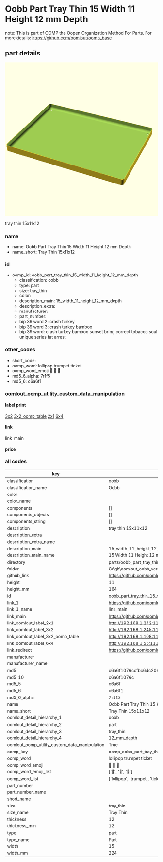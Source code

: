 # Oobb Part Tray Thin 15 Width 11 Height 12 mm Depth  

note: This is part of OOMP the Oopen Organization Method For Parts. For more details: https://github.com/oomlout/oomp_base

##  part details
  

[![](3dpr.png)](3dpr.png)

tray thin 15x11x12



### name
* name: Oobb Part Tray Thin 15 Width 11 Height 12 mm Depth
* name_short: Tray Thin 15x11x12 
### id
* oomp_id: oobb_part_tray_thin_15_width_11_height_12_mm_depth
  * classification: oobb
  * type: part
  * size: tray_thin
  * color: 
  * description_main: 15_width_11_height_12_mm_depth
  * description_extra: 
  * manufacturer: 
  * part_number: 
  * bip 39 word 2: crash turkey
  * bip 39 word 3: crash turkey bamboo
  * bip 39 word: crash turkey bamboo sunset bring correct tobacco soul unique series fat arrest

### other_codes
* short_code: 
* oomp_word: lollipop trumpet ticket
* oomp_word_emoji :lollipop: :trumpet: :ticket:
* md5_6_alpha: 7r1f5
* md5_6: c6a6f1






### oomlout_oomp_utility_custom_data_manipulation
#### label print
[3x2](http://192.168.1.245:1112/?label=oomp%207r1f5)
[3x2_oomp_table](http://192.168.1.108:1112/?label=oomp%207r1f5)
[2x1](http://192.168.1.242:1112/?label=oomp%207r1f5)
[6x4](http://192.168.1.55:1112/?label=oomp%207r1f5)    

#### link

[link_main](https://github.com/oomlout/oomlout_oobb_version_4_generated_parts/tree/main/navigation_oomp/oobb/part/tray_thin/15_width_11_height_12_mm_depth/part)                              

#### price







### all codes 
| key | value |  
| --- | --- |  
| classification | oobb |  
| classification_name | Oobb |  
| color |  |  
| color_name |  |  
| components | [] |  
| components_objects | [] |  
| components_string | [] |  
| description | tray thin 15x11x12 |  
| description_extra |  |  
| description_extra_name |  |  
| description_main | 15_width_11_height_12_mm_depth |  
| description_main_name | 15 Width 11 Height 12 mm Depth |  
| directory | parts/oobb_part_tray_thin_15_width_11_height_12_mm_depth |  
| folder | C:\gh\oomlout_oobb_version_4_generated_parts\parts\oobb_part_tray_thin_15_width_11_height_12_mm_depth |  
| github_link | https://github.com/oomlout/oomlout_oomp_part_src/tree/main/parts/oobb_part_tray_thin_15_width_11_height_12_mm_depth |  
| height | 11 |  
| height_mm | 164 |  
| id | oobb_part_tray_thin_15_width_11_height_12_mm_depth |  
| link_1 | https://github.com/oomlout/oomlout_oobb_version_4_generated_parts/tree/main/navigation_oomp/oobb/part/tray_thin/15_width_11_height_12_mm_depth/part |  
| link_1_name | link_main |  
| link_main | https://github.com/oomlout/oomlout_oobb_version_4_generated_parts/tree/main/navigation_oomp/oobb/part/tray_thin/15_width_11_height_12_mm_depth/part |  
| link_oomlout_label_2x1 | http://192.168.1.242:1112/?label=oomp%207r1f5 |  
| link_oomlout_label_3x2 | http://192.168.1.245:1112/?label=oomp%207r1f5 |  
| link_oomlout_label_3x2_oomp_table | http://192.168.1.108:1112/?label=oomp%207r1f5 |  
| link_oomlout_label_6x4 | http://192.168.1.55:1112/?label=oomp%207r1f5 |  
| link_redirect | https://github.com/oomlout/oomlout_oobb_version_4_generated_parts/tree/main/parts/oobb_tray_thin_15_11_12 |  
| manufacturer |  |  
| manufacturer_name |  |  
| md5 | c6a6f1076ccfbc64c20e1d98243aa993 |  
| md5_10 | c6a6f1076c |  
| md5_5 | c6a6f |  
| md5_6 | c6a6f1 |  
| md5_6_alpha | 7r1f5 |  
| name | Oobb Part Tray Thin 15 Width 11 Height 12 mm Depth |  
| name_short | Tray Thin 15x11x12  |  
| oomlout_detail_hierarchy_1 | oobb |  
| oomlout_detail_hierarchy_2 | part |  
| oomlout_detail_hierarchy_3 | tray_thin |  
| oomlout_detail_hierarchy_4 | 12_mm_depth |  
| oomlout_oomp_utility_custom_data_manipulation | True |  
| oomp_key | oomp_oobb_part_tray_thin_15_width_11_height_12_mm_depth |  
| oomp_word | lollipop trumpet ticket |  
| oomp_word_emoji | :lollipop: :trumpet: :ticket: |  
| oomp_word_emoji_list | [':lollipop:', ':trumpet:', ':ticket:'] |  
| oomp_word_list | ['lollipop', 'trumpet', 'ticket'] |  
| part_number |  |  
| part_number_name |  |  
| short_name |  |  
| size | tray_thin |  
| size_name | Tray Thin |  
| thickness | 12 |  
| thickness_mm | 12 |  
| type | part |  
| type_name | Part |  
| width | 15 |  
| width_mm | 224 |  
